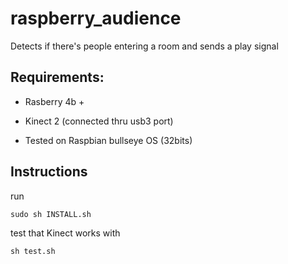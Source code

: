 # raspberry_audience
Detects if there's people entering a room and sends a play signal

## Requirements:
- Rasberry 4b +
- Kinect 2 (connected thru usb3 port)

- Tested on Raspbian bullseye OS (32bits)

## Instructions
run 
```
sudo sh INSTALL.sh
```

test that Kinect works with
```
sh test.sh
```